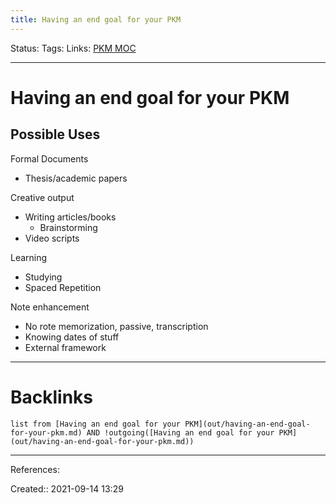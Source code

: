 ```yaml
---
title: Having an end goal for your PKM
---
```

Status: 
Tags: 
Links: [PKM MOC](out/pkm-moc.md)
___
# Having an end goal for your PKM
## Possible Uses
Formal Documents
- Thesis/academic papers

Creative output
- Writing articles/books
	- Brainstorming
- Video scripts

Learning
- Studying
- Spaced Repetition

Note enhancement
- No rote memorization, passive, transcription
- Knowing dates of stuff
- External framework


___
# Backlinks
```dataview
list from [Having an end goal for your PKM](out/having-an-end-goal-for-your-pkm.md) AND !outgoing([Having an end goal for your PKM](out/having-an-end-goal-for-your-pkm.md))
```
___
References:

Created:: 2021-09-14 13:29
